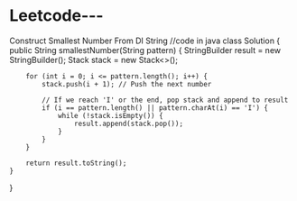 # Leetcode---
Construct Smallest Number From DI String
//code in java
class Solution {
    public String smallestNumber(String pattern) {
        StringBuilder result = new StringBuilder();
        Stack<Integer> stack = new Stack<>();
        
        for (int i = 0; i <= pattern.length(); i++) {
            stack.push(i + 1); // Push the next number
            
            // If we reach 'I' or the end, pop stack and append to result
            if (i == pattern.length() || pattern.charAt(i) == 'I') {
                while (!stack.isEmpty()) {
                    result.append(stack.pop());
                }
            }
        }
        
        return result.toString();
    }
}
